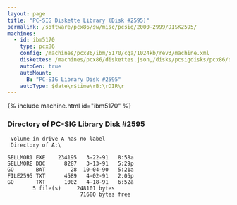 ```yaml
---
layout: page
title: "PC-SIG Diskette Library (Disk #2595)"
permalink: /software/pcx86/sw/misc/pcsig/2000-2999/DISK2595/
machines:
  - id: ibm5170
    type: pcx86
    config: /machines/pcx86/ibm/5170/cga/1024kb/rev3/machine.xml
    diskettes: /machines/pcx86/diskettes.json,/disks/pcsigdisks/pcx86/diskettes.json
    autoGen: true
    autoMount:
      B: "PC-SIG Library Disk #2595"
    autoType: $date\r$time\rB:\rDIR\r
---
```


{% include machine.html id="ibm5170" %}

### Directory of PC-SIG Library Disk #2595

     Volume in drive A has no label
     Directory of A:\

    SELLMOR1 EXE    234195   3-22-91   8:58a
    SELLMORE DOC      8287   3-13-91   5:29p
    GO       BAT        28  10-04-90   5:21a
    FILE2595 TXT      4589   4-02-91   2:05p
    GO       TXT      1002   4-18-91   6:52a
            5 file(s)     248101 bytes
                           71680 bytes free
